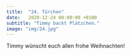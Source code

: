 ```yaml
---
title:  "24. Türchen"
date:   2020-12-24 00:00:00 +0100
subtitle: "Timmy backt Plätzchen."
image: "img/24.jpg"
---
```


Timmy wünscht euch allen frohe Weihnachten!